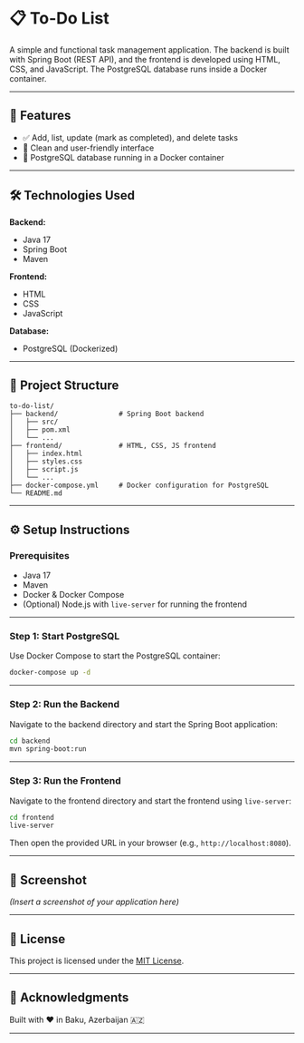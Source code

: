 # 📋 To-Do List

A simple and functional task management application. The backend is built with Spring Boot (REST API), and the frontend is developed using HTML, CSS, and JavaScript. The PostgreSQL database runs inside a Docker container.

---

## 🚀 Features

- ✅ Add, list, update (mark as completed), and delete tasks  
- 🎯 Clean and user-friendly interface  
- 🐘 PostgreSQL database running in a Docker container  

---

## 🛠️ Technologies Used

**Backend:**
- Java 17  
- Spring Boot  
- Maven  

**Frontend:**
- HTML  
- CSS  
- JavaScript  

**Database:**
- PostgreSQL (Dockerized)

---

## 📂 Project Structure

```
to-do-list/
├── backend/               # Spring Boot backend
│   ├── src/
│   ├── pom.xml
│   └── ...
├── frontend/              # HTML, CSS, JS frontend
│   ├── index.html
│   ├── styles.css
│   ├── script.js
│   └── ...
├── docker-compose.yml     # Docker configuration for PostgreSQL
└── README.md
```

---

## ⚙️ Setup Instructions

### Prerequisites

- Java 17  
- Maven  
- Docker & Docker Compose  
- (Optional) Node.js with `live-server` for running the frontend  

---

### Step 1: Start PostgreSQL

Use Docker Compose to start the PostgreSQL container:

```bash
docker-compose up -d
```

---

### Step 2: Run the Backend

Navigate to the backend directory and start the Spring Boot application:

```bash
cd backend
mvn spring-boot:run
```

---

### Step 3: Run the Frontend

Navigate to the frontend directory and start the frontend using `live-server`:

```bash
cd frontend
live-server
```

Then open the provided URL in your browser (e.g., `http://localhost:8080`).

---

## 📸 Screenshot

*(Insert a screenshot of your application here)*

---

## 📜 License

This project is licensed under the [MIT License](LICENSE).

---

## 🙌 Acknowledgments

Built with ❤️ in Baku, Azerbaijan 🇦🇿

---
